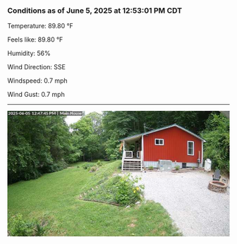 ### Conditions as of June 5, 2025 at 12:53:01 PM CDT 

Temperature: 89.80 &deg;F

Feels like: 89.80 &deg;F

Humidity: 56%

Wind Direction: SSE

Windspeed: 0.7 mph

Wind Gust: 0.7 mph

---

<img src="./images/latest.jpeg"/>

